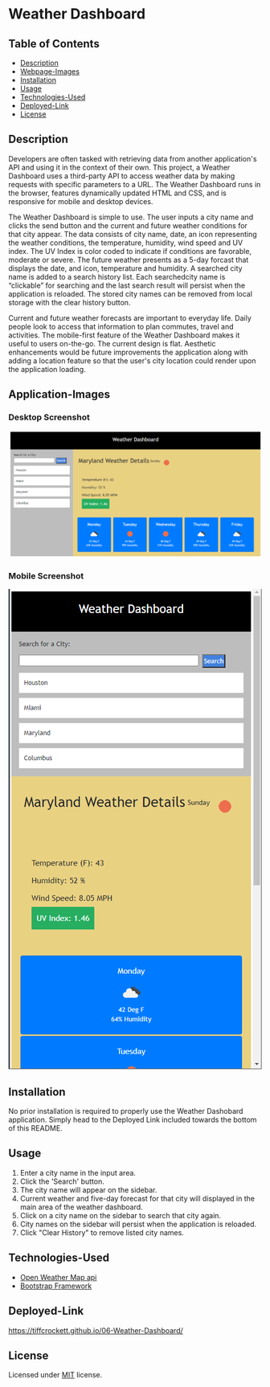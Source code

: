 # Weather Dashboard

## Table of Contents
* [Description](#description)
* [Webpage-Images](#webpage-images)
* [Installation](#installation)
* [Usage](#usage)
* [Technologies-Used](#technologies-used)
* [Deployed-Link](#deployed-link)
* [License](#license)

## Description

Developers are often tasked with retrieving data from another application's API and using it in the context of their own. This project, a Weather Dashboard uses a third-party API to access weather data by making requests with specific parameters to a URL.  The Weather Dashboard runs in the browser, features dynamically updated HTML and CSS, and is responsive for mobile and desktop devices.

The Weather Dashboard is simple to use.  The user inputs a city name and clicks the send button and  the current and future weather conditions for that city appear.  The data consists of city name, date, an icon representing the weather conditions, the temperature, humidity, wind speed and UV index.  The UV Index is color coded to indicate if conditions are favorable, moderate or severe. The future weather presents as a 5-day forcast that displays the date, and icon, temperature and humidity.  A searched city name is added to a search history list.  Each  searchedcity name is “clickable” for searching  and the last search result will persist when the application is reloaded. The stored city names can be removed from local storage with the clear history button. 

Current and future weather forecasts are important to everyday life.  Daily people look to access that information to plan commutes, travel and activities.  The mobile-first feature of the Weather Dashboard makes it useful to users on-the-go.  The current design is flat.  Aesthetic enhancements would be future improvements the application along with adding a location feature so that the user's city location could render upon the application loading.


## Application-Images

### Desktop Screenshot
![Screenshot of desktop webpage](https://github.com/tiffcrockett/06-Weather-Dashboard/blob/main/assets/images/Dashboard-desktop.png?)

### Mobile Screenshot
![Screenshot of mobile webpage](https://github.com/tiffcrockett/06-Weather-Dashboard/blob/main/assets/images/Dashboard-mobile.png?)

## Installation

No prior installation is required to properly use the Weather Dashobard application. Simply head to the Deployed Link included towards the bottom of this README.

## Usage

1. Enter a city name in the input area.
2. Click the 'Search' button.
3. The city name will appear on the sidebar. 
4. Current weather and five-day forecast for that city will displayed in the main area of the weather dashboard.
5. Click on a city name on the sidebar to search that city again.
6. City names on the sidebar will persist when the application is reloaded.
7. Click "Clear History" to remove listed city names. 

## Technologies-Used

* [Open Weather Map api](https://openweathermap.org/api)
* [Bootstrap Framework](https://getbootstrap.com/)

## Deployed-Link

https://tiffcrockett.github.io/06-Weather-Dashboard/

## License

Licensed under [MIT](https://choosealicense.com/licenses/mit/) license.
